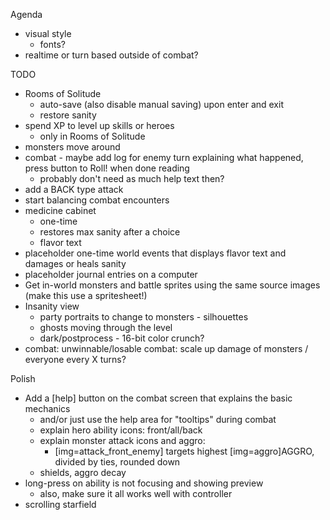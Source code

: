 Agenda
* visual style
  * fonts?
* realtime or turn based outside of combat?

TODO
* Rooms of Solitude
  * auto-save (also disable manual saving) upon enter and exit
  * restore sanity
* spend XP to level up skills or heroes
  * only in Rooms of Solitude
* monsters move around
* combat - maybe add log for enemy turn explaining what happened, press button to Roll! when done reading
  * probably don't need as much help text then?
* add a BACK type attack
* start balancing combat encounters
* medicine cabinet
  * one-time
  * restores max sanity after a choice
  * flavor text
* placeholder one-time world events that displays flavor text and damages or heals sanity
* placeholder journal entries on a computer
* Get in-world monsters and battle sprites using the same source images (make this use a spritesheet!)
* Insanity view
  * party portraits to change to monsters - silhouettes
  * ghosts moving through the level
  * dark/postprocess - 16-bit color crunch?
* combat: unwinnable/losable combat: scale up damage of monsters / everyone every X turns?

Polish
* Add a [help] button on the combat screen that explains the basic mechanics
  * and/or just use the help area for "tooltips" during combat
  * explain hero ability icons: front/all/back
  * explain monster attack icons and aggro:
    * [img=attack_front_enemy] targets highest [img=aggro]AGGRO, divided by ties, rounded down
  * shields, aggro decay
* long-press on ability is not focusing and showing preview
  * also, make sure it all works well with controller
* scrolling starfield
